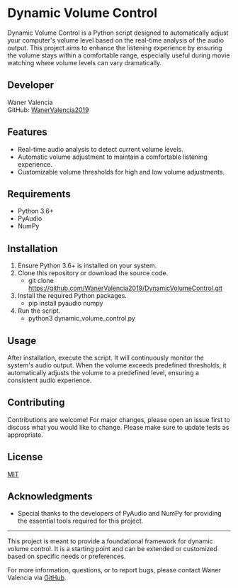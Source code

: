 
# Dynamic Volume Control

Dynamic Volume Control is a Python script designed to automatically adjust your computer's volume level based on the real-time analysis of the audio output. This project aims to enhance the listening experience by ensuring the volume stays within a comfortable range, especially useful during movie watching where volume levels can vary dramatically.

## Developer

Waner Valencia  
GitHub: [WanerValencia2019](https://github.com/WanerValencia2019)

## Features

- Real-time audio analysis to detect current volume levels.
- Automatic volume adjustment to maintain a comfortable listening experience.
- Customizable volume thresholds for high and low volume adjustments.

## Requirements

- Python 3.6+
- PyAudio
- NumPy

## Installation

1. Ensure Python 3.6+ is installed on your system.
2. Clone this repository or download the source code.
   - git clone https://github.com/WanerValencia2019/DynamicVolumeControl.git
3. Install the required Python packages.
   - pip install pyaudio numpy
4. Run the script.
    - python3 dynamic_volume_control.py


## Usage

After installation, execute the script. It will continuously monitor the system's audio output. When the volume exceeds predefined thresholds, it automatically adjusts the volume to a predefined level, ensuring a consistent audio experience.

## Contributing

Contributions are welcome! For major changes, please open an issue first to discuss what you would like to change. Please make sure to update tests as appropriate.

## License

[MIT](https://choosealicense.com/licenses/mit/)

## Acknowledgments

- Special thanks to the developers of PyAudio and NumPy for providing the essential tools required for this project.

---

This project is meant to provide a foundational framework for dynamic volume control. It is a starting point and can be extended or customized based on specific needs or preferences.

For more information, questions, or to report bugs, please contact Waner Valencia via [GitHub](https://github.com/WanerValencia2019).